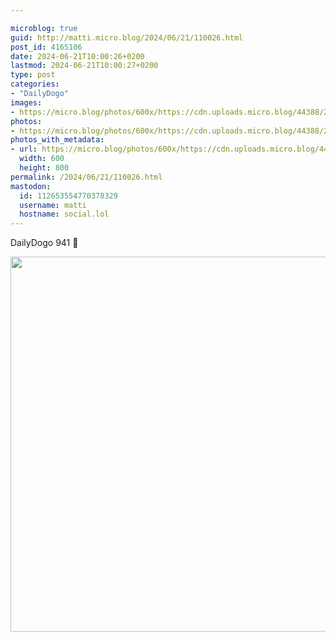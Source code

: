 ```yaml
---

microblog: true
guid: http://matti.micro.blog/2024/06/21/110026.html
post_id: 4165106
date: 2024-06-21T10:00:26+0200
lastmod: 2024-06-21T10:00:27+0200
type: post
categories:
- "DailyDogo"
images:
- https://micro.blog/photos/600x/https://cdn.uploads.micro.blog/44388/2024/1cce63877c6845c19e364b6a8d548e44.jpg
photos:
- https://micro.blog/photos/600x/https://cdn.uploads.micro.blog/44388/2024/1cce63877c6845c19e364b6a8d548e44.jpg
photos_with_metadata:
- url: https://micro.blog/photos/600x/https://cdn.uploads.micro.blog/44388/2024/1cce63877c6845c19e364b6a8d548e44.jpg
  width: 600
  height: 800
permalink: /2024/06/21/110026.html
mastodon:
  id: 112653554770378329
  username: matti
  hostname: social.lol
---
```

DailyDogo 941 🐶

<img src="https://micro.blog/photos/600x/https://blog.martin-haehnel.de/uploads/2024/1cce63877c6845c19e364b6a8d548e44.jpg" width="600" alt="" />
